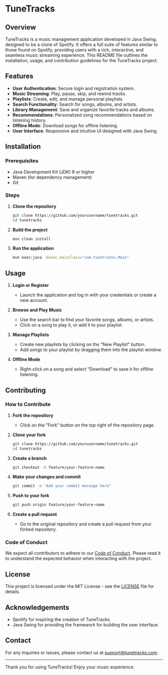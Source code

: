 # TuneTracks

## Overview
TuneTracks is a music management application developed in Java Swing, designed to be a clone of Spotify. It offers a full suite of features similar to those found on Spotify, providing users with a rich, interactive, and seamless music streaming experience. This README file outlines the installation, usage, and contribution guidelines for the TuneTracks project.

## Features
- **User Authentication**: Secure login and registration system.
- **Music Streaming**: Play, pause, skip, and rewind tracks.
- **Playlists**: Create, edit, and manage personal playlists.
- **Search Functionality**: Search for songs, albums, and artists.
- **Library Management**: Save and organize favorite tracks and albums.
- **Recommendations**: Personalized song recommendations based on listening history.
- **Offline Mode**: Download songs for offline listening.
- **User Interface**: Responsive and intuitive UI designed with Java Swing.

## Installation

### Prerequisites
- Java Development Kit (JDK) 8 or higher
- Maven (for dependency management)
- Git

### Steps
1. **Clone the repository**
   ```bash
   git clone https://github.com/yourusername/tunetracks.git
   cd tunetracks
   ```

2. **Build the project**
   ```bash
   mvn clean install
   ```

3. **Run the application**
   ```bash
   mvn exec:java -Dexec.mainClass="com.tunetracks.Main"
   ```

## Usage
1. **Login or Register**
   - Launch the application and log in with your credentials or create a new account.
   
2. **Browse and Play Music**
   - Use the search bar to find your favorite songs, albums, or artists.
   - Click on a song to play it, or add it to your playlist.
   
3. **Manage Playlists**
   - Create new playlists by clicking on the "New Playlist" button.
   - Add songs to your playlist by dragging them into the playlist window.

4. **Offline Mode**
   - Right-click on a song and select "Download" to save it for offline listening.

## Contributing

### How to Contribute
1. **Fork the repository**
   - Click on the "Fork" button on the top right of the repository page.
   
2. **Clone your fork**
   ```bash
   git clone https://github.com/yourusername/tunetracks.git
   cd tunetracks
   ```

3. **Create a branch**
   ```bash
   git checkout -b feature/your-feature-name
   ```

4. **Make your changes and commit**
   ```bash
   git commit -m "Add your commit message here"
   ```

5. **Push to your fork**
   ```bash
   git push origin feature/your-feature-name
   ```

6. **Create a pull request**
   - Go to the original repository and create a pull request from your forked repository.

### Code of Conduct
We expect all contributors to adhere to our [Code of Conduct](CODE_OF_CONDUCT.md). Please read it to understand the expected behavior when interacting with the project.

## License
This project is licensed under the MIT License - see the [LICENSE](LICENSE) file for details.

## Acknowledgements
- Spotify for inspiring the creation of TuneTracks.
- Java Swing for providing the framework for building the user interface.

## Contact
For any inquiries or issues, please contact us at [support@tunetracks.com](mailto:haafizshamnad@gmail.com).

---

Thank you for using TuneTracks! Enjoy your music experience.

